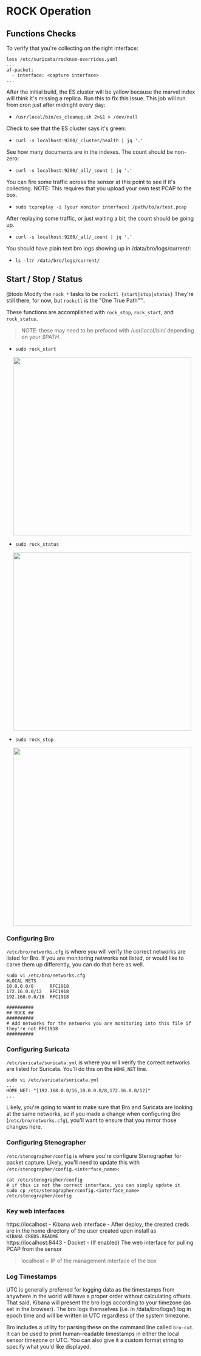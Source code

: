 # ROCK Operation

## Functions Checks

To verify that you're collecting on the right interface:
```
less /etc/suricata/rocknsm-overrides.yaml
...
af-packet:
  - interface: <capture interface>
...
```

After the initial build, the ES cluster will be yellow because the marvel index will think it's missing a replica. Run this to fix this issue. This job will run from cron just after midnight every day:

- `/usr/local/bin/es_cleanup.sh 2>&1 > /dev/null`

Check to see that the ES cluster says it's green:

- `curl -s localhost:9200/_cluster/health | jq '.'`

See how many documents are in the indexes. The count should be non-zero:

- `curl -s localhost:9200/_all/_count | jq '.'`

You can fire some traffic across the sensor at this point to see if it's collecting. NOTE: This requires that you upload your own test PCAP to the box.

- `sudo tcpreplay -i [your monitor interface] /path/to/a/test.pcap`

After replaying some traffic, or just waiting a bit, the count should be going up.

- `curl -s localhost:9200/_all/_count | jq '.'`

You should have plain text bro logs showing up in /data/bro/logs/current/:

- `ls -ltr /data/bro/logs/current/`


## Start / Stop / Status

@todo Modify the `rock_*` tasks to be `rockctl {start|stop|status}`
They're still there, for now, but `rockctl` is the "One True Path":tm:.


These functions are accomplished with `rock_stop`, `rock_start`, and `rock_status`.

> NOTE: these may need to be prefaced with /usr/local/bin/ depending on your _$PATH_.

* `sudo rock_start`

<p align="center">
<a href="https://asciinema.org/a/QAxK2iiWEw2bFRKUc5JFri3n9"><img src="https://asciinema.org/a/QAxK2iiWEw2bFRKUc5JFri3n9.png" width="469"/></a>
</p>

* `sudo rock_status`

<p align="center">
<a href="https://asciinema.org/a/z9qgFqFTr9HoeSMpX2gKWXqng"><img src="https://asciinema.org/a/z9qgFqFTr9HoeSMpX2gKWXqng.png" width="469"/></a>
</p>

* `sudo rock_stop`

<p align="center">
<a href="https://asciinema.org/a/ME56ahRQrj3qmrynGzCc47GyM"><img src="https://asciinema.org/a/ME56ahRQrj3qmrynGzCc47GyM.png" width="469"/></a>
</p>


### Configuring Bro
`/etc/bro/networks.cfg` is where you will verify the correct networks are listed for Bro. If you are monitoring networks not listed, or would like to carve them up differently, you can do that here as well.
```
sudo vi /etc/bro/networks.cfg
#LOCAL NETS
10.0.0.0/8      RFC1918
172.16.0.0/12   RFC1918
192.168.0.0/16  RFC1918

##########
## ROCK ##
##########
# Add networks for the networks you are monitoring into this file if they're not RFC1918
##########
```

### Configuring Suricata
`/etc/suricata/suricata.yml` is where you will verify the correct networks are listed for Suricata. You'll do this on the `HOME_NET` line.
```
sudo vi /etc/suricata/suricata.yml
...
HOME_NET: "[192.168.0.0/16,10.0.0.0/8,172.16.0.0/12]"
...
```
Likely, you're going to want to make sure that Bro and Suricata are looking at the same networks, so if you made a change when configuring Bro (`/etc/bro/networks.cfg`), you'll want to ensure that you mirror those changes here.

### Configuring Stenographer
`/etc/stenographer/config` is where you're configure Stenographer for packet capture. Likely, you'll need to update this with `/etc/stenographer/config.<interface_name>`:
```
cat /etc/stenographer/config
# if this is not the correct interface, you can simply update it
sudo cp /etc/stenographer/config.<interface_name> /etc/stenographer/config
```

### Key web interfaces

https://localhost - Kibana web interface - After deploy, the created creds are in the home directory of the user created upon install as `KIBANA_CREDS.README`<br />
https://localhost:8443 - Docket - (If enabled) The web interface for pulling PCAP from the sensor

> localhost = IP of the management interface of the box

### Log Timestamps

UTC is generally preferred for logging data as the timestamps from anywhere in the world will have a proper order without calculating offsets. That said, Kibana will present the bro logs according to your timezone (as set in the browser). The bro logs themselves (i.e. in /data/bro/logs/) log in epoch time and will be written in UTC regardless of the system timezone.

Bro includes a utility for parsing these on the command line called `bro-cut`. It can be used to print human-readable timestamps in either the local sensor timezone or UTC. You can also give it a custom format string to specify what you'd like displayed.
